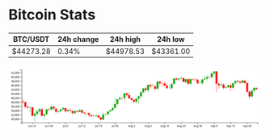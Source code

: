 # Bitcoin Stats

BTC/USDT|24h change|24h high|24h low|
|---|---|---|---|
|$44273.28|0.34%|$44978.53|$43361.00|

<img src="./chart.svg">
